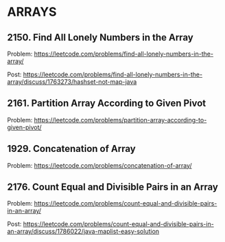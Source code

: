 # ARRAYS

## 2150. Find All Lonely Numbers in the Array

Problem: https://leetcode.com/problems/find-all-lonely-numbers-in-the-array/

Post: https://leetcode.com/problems/find-all-lonely-numbers-in-the-array/discuss/1763273/hashset-not-map-java

## 2161. Partition Array According to Given Pivot

Problem: https://leetcode.com/problems/partition-array-according-to-given-pivot/

## 1929. Concatenation of Array

Problem: https://leetcode.com/problems/concatenation-of-array/

## 2176. Count Equal and Divisible Pairs in an Array

Problem: https://leetcode.com/problems/count-equal-and-divisible-pairs-in-an-array/

Post: https://leetcode.com/problems/count-equal-and-divisible-pairs-in-an-array/discuss/1786022/java-maplist-easy-solution
